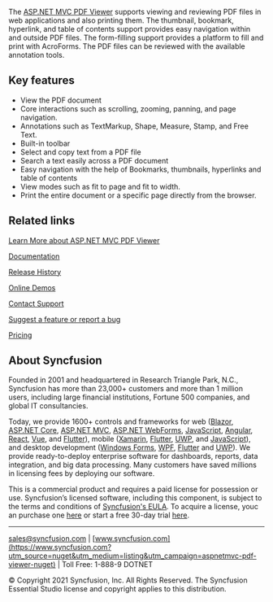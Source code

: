 The [ASP.NET MVC PDF Viewer](https://www.syncfusion.com/aspnet-mvc-ui-controls/pdf-viewer?utm_source=nuget&utm_medium=listing&utm_campaign=aspnetmvc-pdf-viewer-nuget) supports viewing and reviewing PDF files in web applications and also printing them. The thumbnail, bookmark, hyperlink, and table of contents support provides easy navigation within and outside PDF files. The form-filling support provides a platform to fill and print with AcroForms. The PDF files can be reviewed with the available annotation tools.

## Key features
* View the PDF document
* Core interactions such as scrolling, zooming, panning, and page navigation.
* Annotations such as TextMarkup, Shape, Measure, Stamp, and Free Text.
* Built-in toolbar
* Select and copy text from a PDF file
* Search a text easily across a PDF document
* Easy navigation with the help of Bookmarks, thumbnails, hyperlinks and table of contents
* View modes such as fit to page and fit to width.
* Print the entire document or a specific page directly from the browser.

## Related links
[Learn More about ASP.NET MVC PDF Viewer](https://www.syncfusion.com/aspnet-mvc-ui-controls/pdf-viewer?utm_source=nuget&utm_medium=listing&utm_campaign=aspnetmvc-pdf-viewer-nuget)

[Documentation](https://ej2.syncfusion.com/aspnetmvc/documentation/pdfviewer/getting-started/?utm_source=nuget&utm_medium=listing&utm_campaign=aspnetmvc-pdf-viewer-nuget)

[Release History](https://ej2.syncfusion.com/aspnetmvc/documentation/release-notes/20.1.55/?utm_source=nuget&utm_medium=listing&utm_campaign=aspnetmvc-pdf-viewer-nuget)

[Online Demos](https://ej2.syncfusion.com/aspnetmvc/PdfViewer/Default?utm_source=nuget&utm_medium=listing&utm_campaign=aspnetmvc-pdf-viewer-nuget)

[Contact Support](https://www.syncfusion.com/support/directtrac/incidents/newincident/?utm_source=nuget&utm_medium=listing&utm_campaign=aspnetmvc-pdf-viewer-nuget)

[Suggest a feature or report a bug](https://www.syncfusion.com/feedback/aspnet-mvc?utm_source=nuget&utm_medium=listing&utm_campaign=aspnetmvc-pdf-viewer-nuget)

[Pricing](https://www.syncfusion.com/sales/products/aspnetmvc?utm_source=nuget&utm_medium=listing&utm_campaign=aspnetmvc-pdf-viewer-nuget)

## About Syncfusion
Founded in 2001 and headquartered in Research Triangle Park, N.C., Syncfusion has more than 23,000+ customers and more than 1 million users, including large financial institutions, Fortune 500 companies, and global IT consultancies.
 
Today, we provide 1600+ controls and frameworks for web ([Blazor](https://www.syncfusion.com/blazor-components?utm_source=nuget&utm_medium=listing&utm_campaign=aspnetmvc-pdf-viewer-nuget), [ASP.NET Core](https://www.syncfusion.com/aspnet-core-ui-controls?utm_source=nuget&utm_medium=listing&utm_campaign=aspnetmvc-pdf-viewer-nuget), [ASP.NET MVC](https://www.syncfusion.com/aspnet-mvc-ui-controls?utm_source=nuget&utm_medium=listing&utm_campaign=aspnetmvc-pdf-viewer-nuget), [ASP.NET WebForms](https://www.syncfusion.com/jquery/aspnet-webforms-ui-controls?utm_source=nuget&utm_medium=listing&utm_campaign=aspnetmvc-pdf-viewer-nuget), [JavaScript](https://www.syncfusion.com/javascript-ui-controls?utm_source=nuget&utm_medium=listing&utm_campaign=aspnetmvc-pdf-viewer-nuget), [Angular](https://www.syncfusion.com/angular-ui-components?utm_source=nuget&utm_medium=listing&utm_campaign=aspnetmvc-pdf-viewer-nuget), [React](https://www.syncfusion.com/react-ui-components?utm_source=nuget&utm_medium=listing&utm_campaign=aspnetmvc-pdf-viewer-nuget), [Vue](https://www.syncfusion.com/vue-ui-components?utm_source=nuget&utm_medium=listing&utm_campaign=aspnetmvc-pdf-viewer-nuget), and [Flutter](https://www.syncfusion.com/flutter-widgets?utm_source=nuget&utm_medium=listing&utm_campaign=aspnetmvc-pdf-viewer-nuget)), mobile ([Xamarin](https://www.syncfusion.com/xamarin-ui-controls?utm_source=nuget&utm_medium=listing&utm_campaign=aspnetmvc-pdf-viewer-nuget), [Flutter](https://www.syncfusion.com/flutter-widgets?utm_source=nuget&utm_medium=listing&utm_campaign=aspnetmvc-pdf-viewer-nuget), [UWP](https://www.syncfusion.com/uwp-ui-controls?utm_source=nuget&utm_medium=listing&utm_campaign=aspnetmvc-pdf-viewer-nuget), and [JavaScript](https://www.syncfusion.com/javascript-ui-controls?utm_source=nuget&utm_medium=listing&utm_campaign=aspnetmvc-pdf-viewer-nuget)), and desktop development ([Windows Forms](https://www.syncfusion.com/winforms-ui-controls?utm_source=nuget&utm_medium=listing&utm_campaign=aspnetmvc-pdf-viewer-nuget), [WPF](https://www.syncfusion.com/wpf-ui-controls?utm_source=nuget&utm_medium=listing&utm_campaign=aspnetmvc-pdf-viewer-nuget), [Flutter](https://www.syncfusion.com/flutter-widgets?utm_source=nuget&utm_medium=listing&utm_campaign=aspnetmvc-pdf-viewer-nuget) and [UWP](https://www.syncfusion.com/uwp-ui-controls?utm_source=nuget&utm_medium=listing&utm_campaign=aspnetmvc-pdf-viewer-nuget)). We provide ready-to-deploy enterprise software for dashboards, reports, data integration, and big data processing. Many customers have saved millions in licensing fees by deploying our software.

		
This is a commercial product and requires a paid license for possession or use. Syncfusion’s licensed software, including this component, is subject to the terms and conditions of [Syncfusion's EULA](https://www.syncfusion.com/eula/es/?utm_source=nuget&utm_medium=listing&utm_campaign=aspnetmvc-pdf-viewer-nuget). To acquire a license, youc an purchase one [here](https://www.syncfusion.com/sales/products?utm_source=nuget&utm_medium=listing&utm_campaign=aspnetmvc-pdf-viewer-nuget) or start a free 30-day trial [here](https://www.syncfusion.com/account/manage-trials/start-trials?utm_source=nuget&utm_medium=listing&utm_campaign=aspnetmvc-pdf-viewer-nuget).

___

[sales@syncfusion.com](mailto:sales@syncfusion.com?Subject=Syncfusion%20Xamarin%20Scheduler%20-%20NuGet) | [www.syncfusion.com](https://www.syncfusion.com?utm_source=nuget&utm_medium=listing&utm_campaign=aspnetmvc-pdf-viewer-nuget) | Toll Free: 1-888-9 DOTNET

© Copyright 2021 Syncfusion, Inc. All Rights Reserved. The Syncfusion Essential Studio license and copyright applies to this distribution.
